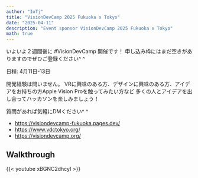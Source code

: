 ```yaml
---
author: "IoTj"
title: "VisionDevCamp 2025 Fukuoka x Tokyo"
date: "2025-04-11"
description: "Event sponsor VisionDevCamp 2025 Fukuoka x Tokyo"
math: true
---
```


いよいよ２週間後に #VisionDevCamp 開催です！
申し込み枠にはまだ空きがありますのでぜひご登録ください^ ^

日程: 4月11日-13日

開発経験は問いません。
VRに興味のある方、デザインに興味のある方、アイデアをお持ちの方Apple Vision Proを触ってみたい方など
多くの人とアイデアを出し合ってハッカソンを楽しみましょう！

質問があれば気軽にDMください^ ^

- https://visiondevcamp-fukuoka.pages.dev/
- https://www.vdctokyo.org/
- https://visiondevcamp.org/

## Walkthrough

{{< youtube xBGNC2dhcyI >}}

